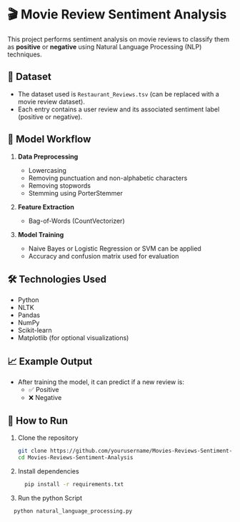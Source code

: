 # 🎬 Movie Review Sentiment Analysis

This project performs sentiment analysis on movie reviews to classify them as **positive** or **negative** using Natural Language Processing (NLP) techniques.

## 📂 Dataset
- The dataset used is `Restaurant_Reviews.tsv` (can be replaced with a movie review dataset).
- Each entry contains a user review and its associated sentiment label (positive or negative).

## 🧠 Model Workflow

1. **Data Preprocessing**
   - Lowercasing
   - Removing punctuation and non-alphabetic characters
   - Removing stopwords
   - Stemming using PorterStemmer

2. **Feature Extraction**
   - Bag-of-Words (CountVectorizer)

3. **Model Training**
   - Naive Bayes or Logistic Regression or SVM can be applied
   - Accuracy and confusion matrix used for evaluation

## 🛠️ Technologies Used
- Python
- NLTK
- Pandas
- NumPy
- Scikit-learn
- Matplotlib (for optional visualizations)

## 📈 Example Output
- After training the model, it can predict if a new review is:
  - ✅ Positive
  - ❌ Negative

## 🚀 How to Run
1. Clone the repository  
   ```bash
   git clone https://github.com/yourusername/Movies-Reviews-Sentiment-Analysis
   cd Movies-Reviews-Sentiment-Analysis
2. Install dependencies
   ```bash
     pip install -r requirements.txt
3. Run the python Script
  ```bash
    python natural_language_processing.py

